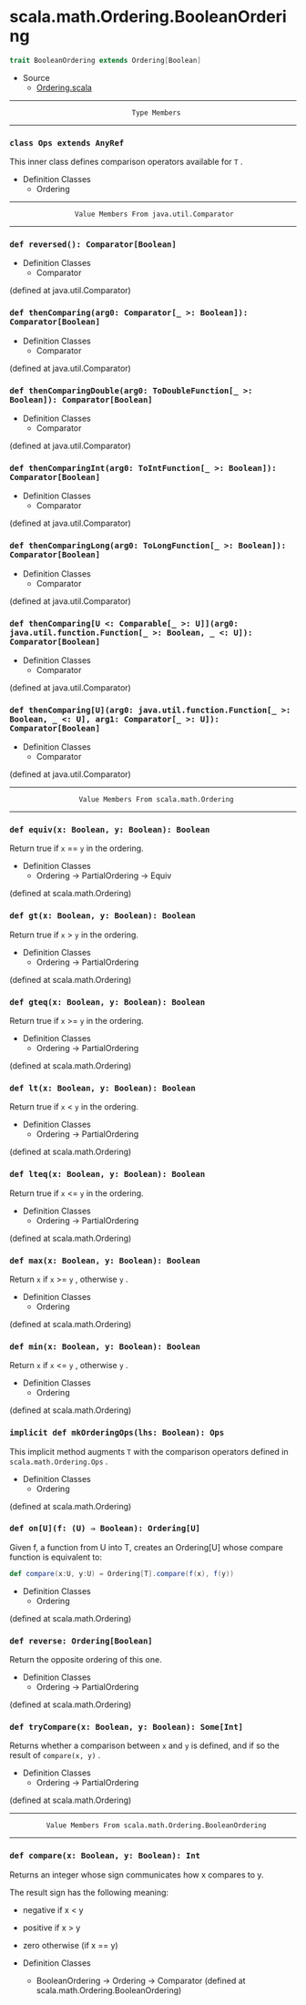 
#                     scala.math.Ordering.BooleanOrdering                     #

```scala
trait BooleanOrdering extends Ordering[Boolean]
```

* Source
  * [Ordering.scala](https://github.com/scala/scala/tree/6d09a1ba5f/src/library/scala/math/Ordering.scala#L1)


--------------------------------------------------------------------------------
                                  Type Members
--------------------------------------------------------------------------------


### `class Ops extends AnyRef`                                               ###

This inner class defines comparison operators available for `T` .

* Definition Classes
  * Ordering


--------------------------------------------------------------------------------
                    Value Members From java.util.Comparator
--------------------------------------------------------------------------------


### `def reversed(): Comparator[Boolean]`                                    ###

* Definition Classes
  * Comparator

(defined at java.util.Comparator)


### `def thenComparing(arg0: Comparator[_ >: Boolean]): Comparator[Boolean]` ###

* Definition Classes
  * Comparator

(defined at java.util.Comparator)


### `def thenComparingDouble(arg0: ToDoubleFunction[_ >: Boolean]): Comparator[Boolean]` ###

* Definition Classes
  * Comparator

(defined at java.util.Comparator)


### `def thenComparingInt(arg0: ToIntFunction[_ >: Boolean]): Comparator[Boolean]` ###

* Definition Classes
  * Comparator

(defined at java.util.Comparator)


### `def thenComparingLong(arg0: ToLongFunction[_ >: Boolean]): Comparator[Boolean]` ###

* Definition Classes
  * Comparator

(defined at java.util.Comparator)


### `def thenComparing[U <: Comparable[_ >: U]](arg0: java.util.function.Function[_ >: Boolean, _ <: U]): Comparator[Boolean]` ###

* Definition Classes
  * Comparator

(defined at java.util.Comparator)


### `def thenComparing[U](arg0: java.util.function.Function[_ >: Boolean, _ <: U], arg1: Comparator[_ >: U]): Comparator[Boolean]` ###

* Definition Classes
  * Comparator

(defined at java.util.Comparator)


--------------------------------------------------------------------------------
                     Value Members From scala.math.Ordering
--------------------------------------------------------------------------------


### `def equiv(x: Boolean, y: Boolean): Boolean`                             ###

Return true if `x` == `y` in the ordering.

* Definition Classes
  * Ordering → PartialOrdering → Equiv

(defined at scala.math.Ordering)


### `def gt(x: Boolean, y: Boolean): Boolean`                                ###

Return true if `x` > `y` in the ordering.

* Definition Classes
  * Ordering → PartialOrdering

(defined at scala.math.Ordering)


### `def gteq(x: Boolean, y: Boolean): Boolean`                              ###

Return true if `x` >= `y` in the ordering.

* Definition Classes
  * Ordering → PartialOrdering

(defined at scala.math.Ordering)


### `def lt(x: Boolean, y: Boolean): Boolean`                                ###

Return true if `x` < `y` in the ordering.

* Definition Classes
  * Ordering → PartialOrdering

(defined at scala.math.Ordering)


### `def lteq(x: Boolean, y: Boolean): Boolean`                              ###

Return true if `x` <= `y` in the ordering.

* Definition Classes
  * Ordering → PartialOrdering

(defined at scala.math.Ordering)


### `def max(x: Boolean, y: Boolean): Boolean`                               ###

Return `x` if `x` >= `y` , otherwise `y` .

* Definition Classes
  * Ordering

(defined at scala.math.Ordering)


### `def min(x: Boolean, y: Boolean): Boolean`                               ###

Return `x` if `x` <= `y` , otherwise `y` .

* Definition Classes
  * Ordering

(defined at scala.math.Ordering)


### `implicit def mkOrderingOps(lhs: Boolean): Ops`                          ###

This implicit method augments `T` with the comparison operators defined in
 `scala.math.Ordering.Ops` .

* Definition Classes
  * Ordering

(defined at scala.math.Ordering)


### `def on[U](f: (U) ⇒ Boolean): Ordering[U]`                               ###

Given f, a function from U into T, creates an Ordering[U] whose compare function
is equivalent to:

```scala
def compare(x:U, y:U) = Ordering[T].compare(f(x), f(y))
```

* Definition Classes
  * Ordering

(defined at scala.math.Ordering)


### `def reverse: Ordering[Boolean]`                                         ###

Return the opposite ordering of this one.

* Definition Classes
  * Ordering → PartialOrdering

(defined at scala.math.Ordering)


### `def tryCompare(x: Boolean, y: Boolean): Some[Int]`                      ###

Returns whether a comparison between `x` and `y` is defined, and if so the
result of `compare(x, y)` .

* Definition Classes
  * Ordering → PartialOrdering

(defined at scala.math.Ordering)


--------------------------------------------------------------------------------
             Value Members From scala.math.Ordering.BooleanOrdering
--------------------------------------------------------------------------------


### `def compare(x: Boolean, y: Boolean): Int`                               ###

Returns an integer whose sign communicates how x compares to y.

The result sign has the following meaning:

* negative if x < y
* positive if x > y
* zero otherwise (if x == y)

* Definition Classes
  * BooleanOrdering → Ordering → Comparator
(defined at scala.math.Ordering.BooleanOrdering)
